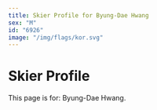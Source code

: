 ```yaml
---
title: Skier Profile for Byung-Dae Hwang
sex: "M"
id: "6926"
image: "/img/flags/kor.svg" 
---
```


# Skier Profile

This page is for: Byung-Dae Hwang.
    